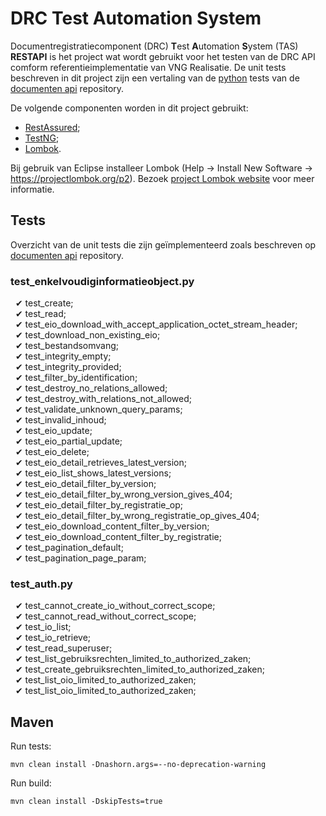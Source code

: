 # DRC Test Automation System

Documentregistratiecomponent (DRC) **T**est **A**utomation **S**ystem (TAS) **RESTAPI** is het project wat wordt gebruikt voor het testen van de DRC API comform referentieimplementatie van VNG Realisatie. De unit tests beschreven in dit project zijn een vertaling van de [python](https://www.python.org) tests van de [documenten api](https://github.com/VNG-Realisatie/documenten-api/tree/stable/1.0.x/src/drc/api/tests) repository.

De volgende componenten worden in dit project gebruikt:

* [RestAssured](https://rest-assured.io); 
* [TestNG](https://testng.org);
* [Lombok](https://projectlombok.org).

Bij gebruik van Eclipse installeer Lombok (Help -> Install New Software -> https://projectlombok.org/p2). Bezoek [project Lombok website](https://projectlombok.org/setup/eclipse) voor meer informatie.

## Tests

Overzicht van de unit tests die zijn geïmplementeerd zoals beschreven op [documenten api](https://github.com/VNG-Realisatie/documenten-api/tree/stable/1.0.x/src/drc/api/tests) repository.

### test_enkelvoudiginformatieobject.py

&nbsp;&nbsp;&#10004; test_create;\
&nbsp;&nbsp;&#10004; test_read;\
&nbsp;&nbsp;&#10004; test_eio_download_with_accept_application_octet_stream_header;\
&nbsp;&nbsp;&#10004; test_download_non_existing_eio;\
&nbsp;&nbsp;&#10004; test_bestandsomvang;\
&nbsp;&nbsp;&#10004; test_integrity_empty;\
&nbsp;&nbsp;&#10004; test_integrity_provided;\
&nbsp;&nbsp;&#10004; test_filter_by_identification;\
&nbsp;&nbsp;&#10004; test_destroy_no_relations_allowed;\
&nbsp;&nbsp;&#10004; test_destroy_with_relations_not_allowed;\
&nbsp;&nbsp;&#10004; test_validate_unknown_query_params;\
&nbsp;&nbsp;&#10004; test_invalid_inhoud;\
&nbsp;&nbsp;&#10004; test_eio_update;\
&nbsp;&nbsp;&#10004; test_eio_partial_update;\
&nbsp;&nbsp;&#10004; test_eio_delete;\
&nbsp;&nbsp;&#10004; test_eio_detail_retrieves_latest_version;\
&nbsp;&nbsp;&#10004; test_eio_list_shows_latest_versions;\
&nbsp;&nbsp;&#10004; test_eio_detail_filter_by_version;\
&nbsp;&nbsp;&#10004; test_eio_detail_filter_by_wrong_version_gives_404;\
&nbsp;&nbsp;&#10004; test_eio_detail_filter_by_registratie_op;\
&nbsp;&nbsp;&#10004; test_eio_detail_filter_by_wrong_registratie_op_gives_404;\
&nbsp;&nbsp;&#10004; test_eio_download_content_filter_by_version;\
&nbsp;&nbsp;&#10004; test_eio_download_content_filter_by_registratie;\
&nbsp;&nbsp;&#10004; test_pagination_default;\
&nbsp;&nbsp;&#10004; test_pagination_page_param;

### test_auth.py

&nbsp;&nbsp;&#10004; test_cannot_create_io_without_correct_scope; \
&nbsp;&nbsp;&#10004; test_cannot_read_without_correct_scope; \
&nbsp;&nbsp;&#10004; test_io_list;\
&nbsp;&nbsp;&#10004; test_io_retrieve;\
&nbsp;&nbsp;&#10004; test_read_superuser;\
&nbsp;&nbsp;&#10004; test_list_gebruiksrechten_limited_to_authorized_zaken;\
&nbsp;&nbsp;&#10004; test_create_gebruiksrechten_limited_to_authorized_zaken;\
&nbsp;&nbsp;&#10004; test_list_oio_limited_to_authorized_zaken;\
&nbsp;&nbsp;&#10004; test_list_oio_limited_to_authorized_zaken;

## Maven

Run tests:

```
mvn clean install -Dnashorn.args=--no-deprecation-warning
```

Run build:

```
mvn clean install -DskipTests=true
```